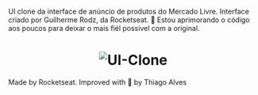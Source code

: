 UI clone da interface de anúncio de produtos do Mercado Livre. Interface criado por Guilherme Rodz, da Rocketseat. :rocket:
Estou aprimorando o código aos poucos para deixar o mais fiél possivel com a original.


<h1 align="center">
  <img alt="UI-Clone" title="UI-Clone-ML" src="https://ik.imagekit.io/hld13bjzb1/Clone_5PQFnAroyO3.png"  />
</h1>     
    
    
     
Made by Rocketseat. Improved with :purple_heart: by Thiago Alves 
